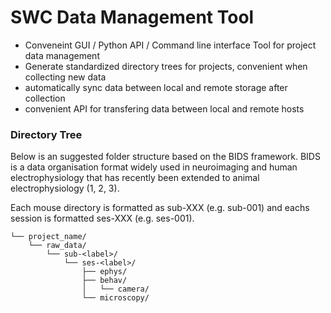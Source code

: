 # SWC Data Management Tool

- Conveneint GUI / Python API / Command line interface Tool for project data management
- Generate standardized directory trees for projects, convenient when collecting new data
- automatically sync data between local and remote storage after collection
- convenient API for transfering data between local and remote hosts

### Directory Tree

Below is an suggested folder structure based on the BIDS framework. BIDS is a data organisation format widely used in neuroimaging and human electrophysiology that has recently been extended to animal electrophysiology (1, 2, 3).

Each mouse directory is formatted as sub-XXX (e.g. sub-001) and eachs session is formatted ses-XXX (e.g. ses-001).

```
└── project_name/
    └── raw_data/
        └── sub-<label>/
            └── ses-<label>/
                ├── ephys/
                ├── behav/
                │   └── camera/
                └── microscopy/
```                      

